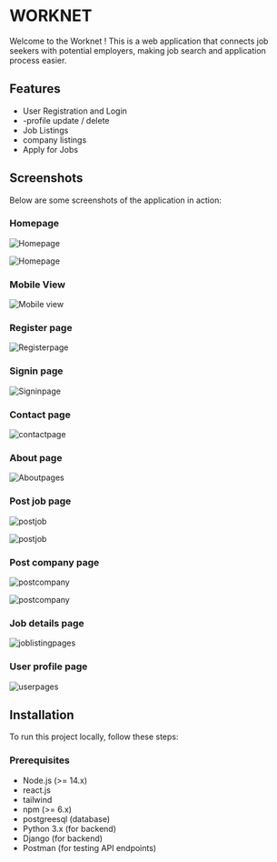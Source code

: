 # WORKNET

Welcome to the Worknet ! This is a web application that connects job seekers with potential employers, making job search and application process easier.

## Features

- User Registration and Login
- -profile update / delete
- Job Listings
- company listings
- Apply for Jobs


## Screenshots

Below are some screenshots of the application in action:

### Homepage

![Homepage](https://github.com/Harshiitttt27/worknet-job-portal/blob/master/Frontened/src/assets/Screenshot%202025-04-02%20011035.png?raw=true)

![Homepage](https://github.com/Harshiitttt27/worknet-job-portal/blob/master/Frontened/src/assets/Screenshot%202025-04-02%20011258.png)

### Mobile View

![Mobile view](https://github.com/Harshiitttt27/worknet-job-portal/blob/master/Frontened/src/assets/Screenshot%202025-04-02%20011227.png)


### Register page

![Registerpage](https://github.com/Harshiitttt27/worknet-job-portal/blob/master/Frontened/src/assets/Screenshot%202025-04-02%20011351.png)

### Signin page

![Signinpage](https://github.com/Harshiitttt27/worknet-job-portal/blob/master/Frontened/src/assets/Screenshot%202025-04-02%20011407.png)

### Contact page

![contactpage](https://github.com/Harshiitttt27/worknet-job-portal/blob/master/Frontened/src/assets/Screenshot%202025-04-02%20011415.png)

### About page

![Aboutpages](https://github.com/Harshiitttt27/worknet-job-portal/blob/master/Frontened/src/assets/Screenshot%202025-04-02%20011424.png)

### Post job page 

![postjob](https://github.com/Harshiitttt27/worknet-job-portal/blob/master/Frontened/src/assets/Screenshot%202025-04-02%20011457.png?raw=true)

![postjob](https://github.com/Harshiitttt27/worknet-job-portal/blob/master/Frontened/src/assets/Screenshot%202025-04-02%20011616.png?raw=true)

### Post company page

![postcompany](https://github.com/Harshiitttt27/worknet-job-portal/blob/master/Frontened/src/assets/Screenshot%202025-04-02%20011514.png?raw=true)

![postcompany](https://github.com/Harshiitttt27/worknet-job-portal/blob/master/Frontened/src/assets/Screenshot%202025-04-02%20011602.png?raw=true)

### Job details page

![joblistingpages](https://github.com/Harshiitttt27/worknet-job-portal/blob/master/Frontened/src/assets/Screenshot%202025-04-02%20011444.png?raw=true)

### User profile page

![userpages](https://github.com/Harshiitttt27/worknet-job-portal/blob/master/Frontened/src/assets/Screenshot%202025-04-02%20011640.png?raw=true)





## Installation

To run this project locally, follow these steps:

### Prerequisites

- Node.js (>= 14.x)
- react.js
- tailwind
- npm (>= 6.x)
- postgreesql (database)
- Python 3.x (for backend)
- Django (for backend)
- Postman (for testing API endpoints)

